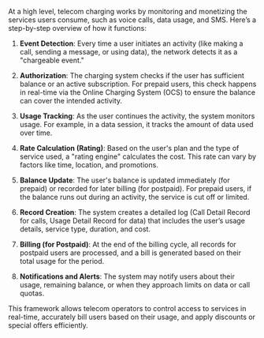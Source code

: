 At a high level, telecom charging works by monitoring and monetizing the services users consume, such as voice calls, data usage, and SMS. Here’s a step-by-step overview of how it functions:

1. **Event Detection**: Every time a user initiates an activity (like making a call, sending a message, or using data), the network detects it as a "chargeable event."

2. **Authorization**: The charging system checks if the user has sufficient balance or an active subscription. For prepaid users, this check happens in real-time via the Online Charging System (OCS) to ensure the balance can cover the intended activity.

3. **Usage Tracking**: As the user continues the activity, the system monitors usage. For example, in a data session, it tracks the amount of data used over time.

4. **Rate Calculation (Rating)**: Based on the user's plan and the type of service used, a "rating engine" calculates the cost. This rate can vary by factors like time, location, and promotions.

5. **Balance Update**: The user's balance is updated immediately (for prepaid) or recorded for later billing (for postpaid). For prepaid users, if the balance runs out during an activity, the service is cut off or limited.

6. **Record Creation**: The system creates a detailed log (Call Detail Record for calls, Usage Detail Record for data) that includes the user’s usage details, service type, duration, and cost. 

7. **Billing (for Postpaid)**: At the end of the billing cycle, all records for postpaid users are processed, and a bill is generated based on their total usage for the period.

8. **Notifications and Alerts**: The system may notify users about their usage, remaining balance, or when they approach limits on data or call quotas.

This framework allows telecom operators to control access to services in real-time, accurately bill users based on their usage, and apply discounts or special offers efficiently.
